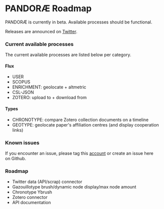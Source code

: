 # PANDORÆ Roadmap

PANDORÆ is currently in beta. Available processes should be functional.

Releases are announced on [Twitter](https://mobile.twitter.com/PANDORAE_CORE).

### Current available processes
The current available processes are listed below per category.

#### Flux
- USER
- SCOPUS
- ENRICHMENT: geolocate + altmetric
- CSL-JSON
- ZOTERO: upload to + download from

#### Types
- CHRONOTYPE: compare Zotero collection documents on a timeline
- GEOTYPE: geolocate paper's affiliation centres (and display cooperation links)

### Known issues
If you encounter an issue, please tag this [account](https://mobile.twitter.com/PANDORAE_CORE) or create an issue here on Github.

### Roadmap
- Twitter data (API/scrap) connector 
- Gazouillotype brush/dynamic node display/max node amount
- Chronotype Ybrush
- Zotero connector 
- API documentation
